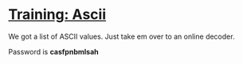 # [Training: Ascii](https://www.wechall.net/challenge/training/encodings/ascii/index.php)

We got a list of ASCII values. Just take em over to an online decoder.

Password is **casfpnbmlsah**
